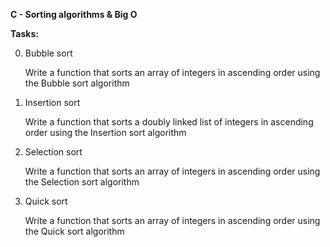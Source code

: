 **C - Sorting algorithms & Big O**

**Tasks:**

0. Bubble sort

	Write a function that sorts an array of integers in ascending order using the Bubble sort algorithm

1. Insertion sort

	Write a function that sorts a doubly linked list of integers in ascending order using the Insertion sort algorithm

2. Selection sort

	Write a function that sorts an array of integers in ascending order using the Selection sort algorithm

3. Quick sort

	Write a function that sorts an array of integers in ascending order using the Quick sort algorithm
